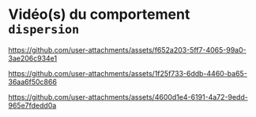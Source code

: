 # Vidéo(s) du comportement `dispersion`

https://github.com/user-attachments/assets/f652a203-5ff7-4065-99a0-3ae206c934e1

https://github.com/user-attachments/assets/1f25f733-6ddb-4460-ba65-36aa6f50c866

https://github.com/user-attachments/assets/4600d1e4-6191-4a72-9edd-965e7fdedd0a
